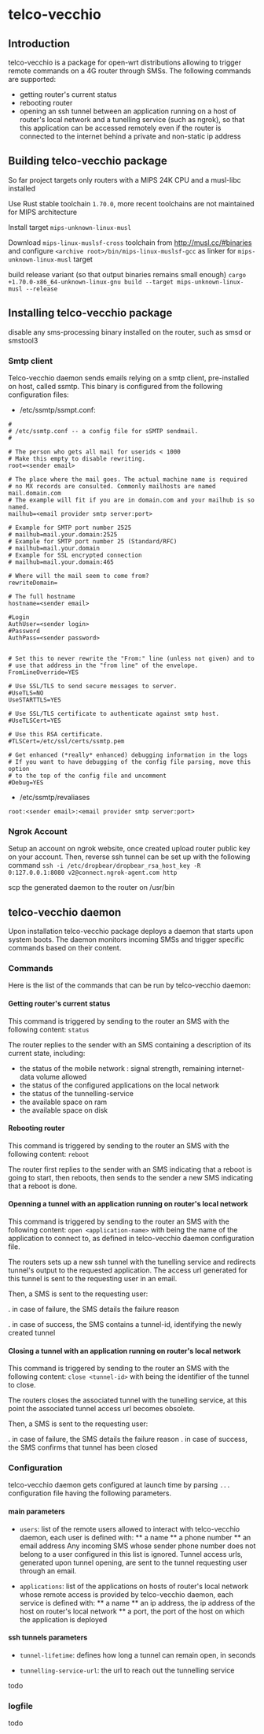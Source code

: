 # telco-vecchio

## Introduction

telco-vecchio is a package for open-wrt distributions allowing to trigger remote commands on 
a 4G router through SMSs. 
The following commands are supported:
* getting router's current status
* rebooting router
* opening an ssh tunnel between an application running on a host of router's local network and a tunelling service (such as ngrok),
 so that this application can be accessed remotely even if the router is connected to the internet behind a private and non-static ip address

## Building telco-vecchio package

So far project targets only routers with a MIPS 24K CPU and a musl-libc installed

Use Rust stable toolchain `1.70.0`, more recent toolchains are not maintained for MIPS architecture

Install target `mips-unknown-linux-musl`

Download `mips-linux-muslsf-cross` toolchain from http://musl.cc/#binaries 
and configure `<archive root>/bin/mips-linux-muslsf-gcc` as linker for  `mips-unknown-linux-musl` target

build release variant (so that output binaries remains small enough)
`cargo +1.70.0-x86_64-unknown-linux-gnu build --target mips-unknown-linux-musl --release`

## Installing telco-vecchio package

disable any sms-processing binary installed on the router, such as smsd or smstool3

### Smtp client
Telco-vecchio daemon sends emails relying on a smtp client, pre-installed on host, called ssmtp.
This binary is configured from the following configuration files:

* /etc/ssmtp/ssmpt.conf:
```
#
# /etc/ssmtp.conf -- a config file for sSMTP sendmail.
#

# The person who gets all mail for userids < 1000
# Make this empty to disable rewriting.
root=<sender email>

# The place where the mail goes. The actual machine name is required
# no MX records are consulted. Commonly mailhosts are named mail.domain.com
# The example will fit if you are in domain.com and your mailhub is so named.
mailhub=<email provider smtp server:port>

# Example for SMTP port number 2525
# mailhub=mail.your.domain:2525
# Example for SMTP port number 25 (Standard/RFC)
# mailhub=mail.your.domain
# Example for SSL encrypted connection
# mailhub=mail.your.domain:465

# Where will the mail seem to come from?
rewriteDomain=

# The full hostname
hostname=<sender email>

#Login
AuthUser=<sender login>
#Password
AuthPass=<sender password>


# Set this to never rewrite the "From:" line (unless not given) and to
# use that address in the "from line" of the envelope.
FromLineOverride=YES

# Use SSL/TLS to send secure messages to server.
#UseTLS=NO
UseSTARTTLS=YES

# Use SSL/TLS certificate to authenticate against smtp host.
#UseTLSCert=YES

# Use this RSA certificate.
#TLSCert=/etc/ssl/certs/ssmtp.pem

# Get enhanced (*really* enhanced) debugging information in the logs
# If you want to have debugging of the config file parsing, move this option
# to the top of the config file and uncomment
#Debug=YES
```
* /etc/ssmtp/revaliases
```
root:<sender email>:<email provider smtp server:port>
```

### Ngrok Account

Setup an account on ngrok website, once created upload router public key on your account. 
Then, reverse ssh tunnel can be set up with the following command
```ssh -i /etc/dropbear/dropbear_rsa_host_key -R 0:127.0.0.1:8080 v2@connect.ngrok-agent.com http```


scp the generated daemon to the router on /usr/bin

## telco-vecchio daemon

Upon installation telco-vecchio package deploys a daemon that starts upon system boots.
The daemon monitors incoming SMSs and trigger specific commands based on their content. 

### Commands

Here is the list of the commands that can be run by telco-vecchio daemon:

#### Getting router's current status

This command is triggered by sending to the router an SMS with the following content: `status`

The router replies to the sender with an SMS containing a description of its current state, including:
- the status of the mobile network : signal strength, remaining internet-data volume allowed
- the status of the configured applications on the local network
- the status of the tunnelling-service
- the available space on ram
- the available space on disk

#### Rebooting router

This command is triggered by sending to the router an SMS with the following content: `reboot`

The router first replies to the sender with an SMS indicating that a reboot is going to start, then reboots, 
then sends to the sender a new SMS indicating that a reboot is done.

#### Openning a tunnel with an application running on router's local network

This command is triggered by sending to the router an SMS with the following content: `open <application-name>`
with <application-name> being the name of the application to connect to, as defined in telco-vecchio daemon configuration file.

The routers sets up a new ssh tunnel with the tunelling service and redirects tunnel's output to the requested application.
The access url generated for this tunnel is sent to the requesting user in an email.

Then, a SMS is sent to the requesting user:

. in case of failure, the SMS details the failure reason

. in case of success, the SMS contains a tunnel-id, identifying the newly created tunnel 

#### Closing a tunnel with an application running on router's local network

This command is triggered by sending to the router an SMS with the following content: `close <tunnel-id>`
with <tunnel-id> being the identifier of the tunnel to close.

The routers closes the associated tunnel with the tunelling service, at this point the associated tunnel access url becomes obsolete. 

Then, a SMS is sent to the requesting user:

. in case of failure, the SMS details the failure reason
. in case of success, the SMS confirms that tunnel has been closed

### Configuration

telco-vecchio daemon gets configured at launch time by parsing `...` configuration file having the following parameters.

#### main parameters

* `users`: list of the remote users allowed to interact with telco-vecchio daemon, 
each user is defined with:
** a name
** a phone number
** an email address
Any incoming SMS whose sender phone number does not belong to a user configured in this list is ignored.
Tunnel access urls, generated upon tunnel opening, are sent to the tunnel requesting user through an email.

* `applications`: list of the applications on hosts of router's local network whose remote access is provided by telco-vecchio daemon,
each service is defined with:
** a name
** an ip address, the ip address of the host on router's local network
** a port, the port of the host on which the application is deployed 

#### ssh tunnels parameters

* `tunnel-lifetime`: defines how long a tunnel can remain open, in seconds

* `tunnelling-service-url`: the url to reach out the tunnelling service 

todo

### logfile

todo


 
